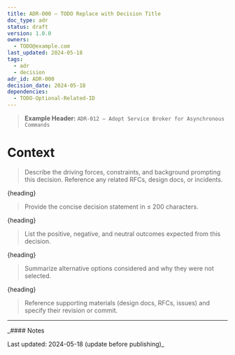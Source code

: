 ```yaml
---
title: ADR-000 — TODO Replace with Decision Title
doc_type: adr
status: draft
version: 1.0.0
owners:
  - TODO@example.com
last_updated: 2024-05-18
tags:
  - adr
  - decision
adr_id: ADR-000
decision_date: 2024-05-18
dependencies:
  - TODO-Optional-Related-ID
---
```


> **Example Header:** `ADR-012 — Adopt Service Broker for Asynchronous Commands`

# Context

> Describe the driving forces, constraints, and background prompting this
> decision. Reference any related RFCs, design docs, or incidents.

{heading}

> Provide the concise decision statement in ≤ 200 characters.

{heading}

> List the positive, negative, and neutral outcomes expected from this decision.

{heading}

> Summarize alternative options considered and why they were not selected.

{heading}

> Reference supporting materials (design docs, RFCs, issues) and specify their revision or commit.

---

_#### Notes

Last updated: 2024-05-18 (update before publishing)_
